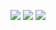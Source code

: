 ![](http://github-profile-summary-cards.vercel.app/api/cards/profile-details?username=JAAAE&theme=dark)
![](http://github-profile-summary-cards.vercel.app/api/cards/stats?username=JAAAE&theme=dark)
![](http://github-profile-summary-cards.vercel.app/api/cards/productive-time?username=JAAAE&theme=dark&utcOffset=8)
